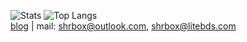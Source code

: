 ![Stats](https://github-readme-stats.vercel.app/api?username=ShrBox&show_icons=true)
![Top Langs](https://github-readme-stats.vercel.app/api/top-langs/?username=ShrBox&hide=javascript,html,csst)  
[blog](https://blog.bibk.top/) | mail: shrbox@outlook.com, shrbox@litebds.com
